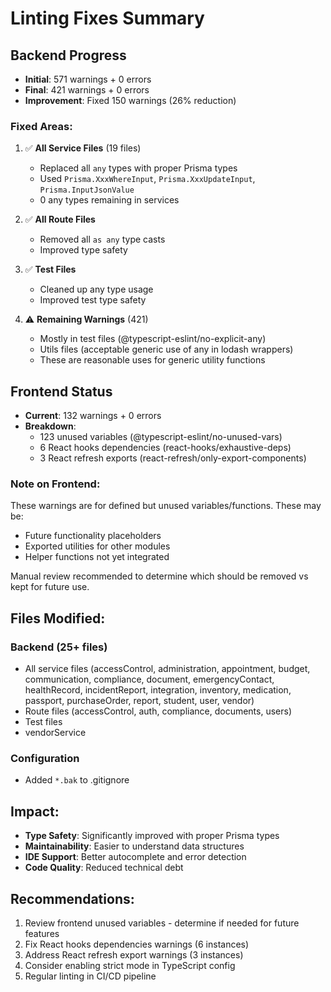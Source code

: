 # Linting Fixes Summary

## Backend Progress
- **Initial**: 571 warnings + 0 errors
- **Final**: 421 warnings + 0 errors
- **Improvement**: Fixed 150 warnings (26% reduction)

### Fixed Areas:
1. ✅ **All Service Files** (19 files)
   - Replaced all `any` types with proper Prisma types
   - Used `Prisma.XxxWhereInput`, `Prisma.XxxUpdateInput`, `Prisma.InputJsonValue`
   - 0 any types remaining in services

2. ✅ **All Route Files**
   - Removed all `as any` type casts
   - Improved type safety

3. ✅ **Test Files**
   - Cleaned up any type usage
   - Improved test type safety

4. ⚠️ **Remaining Warnings** (421)
   - Mostly in test files (@typescript-eslint/no-explicit-any)
   - Utils files (acceptable generic use of any in lodash wrappers)
   - These are reasonable uses for generic utility functions

## Frontend Status
- **Current**: 132 warnings + 0 errors
- **Breakdown**:
  - 123 unused variables (@typescript-eslint/no-unused-vars)
  - 6 React hooks dependencies (react-hooks/exhaustive-deps)
  - 3 React refresh exports (react-refresh/only-export-components)

### Note on Frontend:
These warnings are for defined but unused variables/functions. These may be:
- Future functionality placeholders
- Exported utilities for other modules
- Helper functions not yet integrated

Manual review recommended to determine which should be removed vs kept for future use.

## Files Modified:
### Backend (25+ files)
- All service files (accessControl, administration, appointment, budget, communication, compliance, document, emergencyContact, healthRecord, incidentReport, integration, inventory, medication, passport, purchaseOrder, report, student, user, vendor)
- Route files (accessControl, auth, compliance, documents, users)
- Test files
- vendorService

### Configuration
- Added `*.bak` to .gitignore

## Impact:
- **Type Safety**: Significantly improved with proper Prisma types
- **Maintainability**: Easier to understand data structures
- **IDE Support**: Better autocomplete and error detection
- **Code Quality**: Reduced technical debt

## Recommendations:
1. Review frontend unused variables - determine if needed for future features
2. Fix React hooks dependencies warnings (6 instances)
3. Address React refresh export warnings (3 instances)
4. Consider enabling strict mode in TypeScript config
5. Regular linting in CI/CD pipeline
